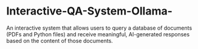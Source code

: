# Interactive-QA-System-Ollama-
An interactive system that allows users to query a database of documents (PDFs and Python files) and receive meaningful, AI-generated responses based on the content of those documents.
